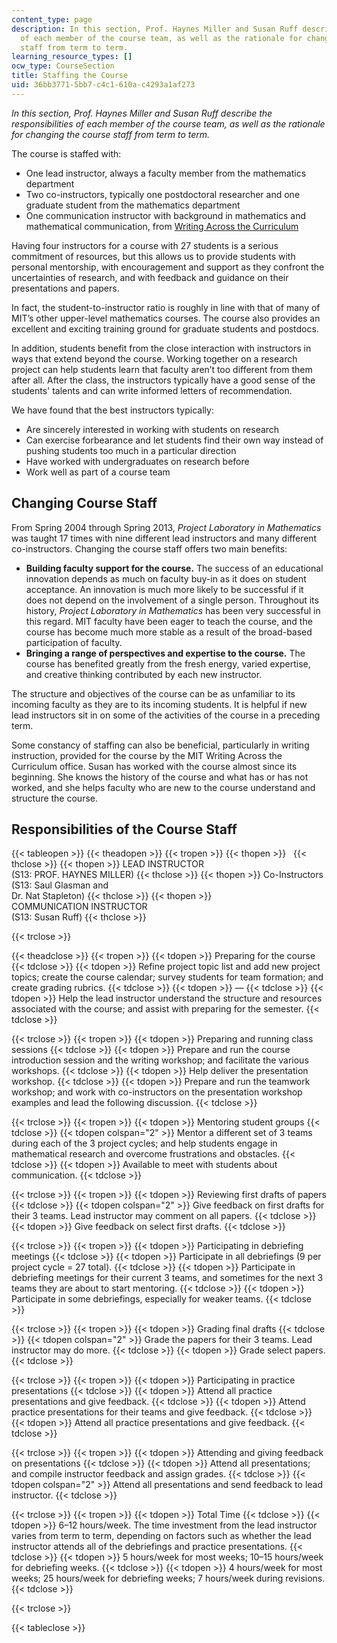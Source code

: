 ```yaml
---
content_type: page
description: In this section, Prof. Haynes Miller and Susan Ruff describe the responsibilities
  of each member of the course team, as well as the rationale for changing the course
  staff from term to term.
learning_resource_types: []
ocw_type: CourseSection
title: Staffing the Course
uid: 36bb3771-5bb7-c4c1-610a-c4293a1af273
---
```


_In this section, Prof. Haynes Miller and Susan Ruff describe the responsibilities of each member of the course team, as well as the rationale for changing the course staff from term to term._

The course is staffed with:

*   One lead instructor, always a faculty member from the mathematics department
*   Two co-instructors, typically one postdoctoral researcher and one graduate student from the mathematics department
*   One communication instructor with background in mathematics and mathematical communication, from [Writing Across the Curriculum](http://cmsw.mit.edu/education/writing-across-the-curriculum/)

Having four instructors for a course with 27 students is a serious commitment of resources, but this allows us to provide students with personal mentorship, with encouragement and support as they confront the uncertainties of research, and with feedback and guidance on their presentations and papers.

In fact, the student-to-instructor ratio is roughly in line with that of many of MIT’s other upper-level mathematics courses. The course also provides an excellent and exciting training ground for graduate students and postdocs.

In addition, students benefit from the close interaction with instructors in ways that extend beyond the course. Working together on a research project can help students learn that faculty aren’t too different from them after all. After the class, the instructors typically have a good sense of the students' talents and can write informed letters of recommendation.

We have found that the best instructors typically:

*   Are sincerely interested in working with students on research
*   Can exercise forbearance and let students find their own way instead of pushing students too much in a particular direction
*   Have worked with undergraduates on research before
*   Work well as part of a course team

Changing Course Staff
---------------------

From Spring 2004 through Spring 2013, _Project Laboratory in Mathematics_ was taught 17 times with nine different lead instructors and many different co-instructors. Changing the course staff offers two main benefits:

*   **Building faculty support for the course.** The success of an educational innovation depends as much on faculty buy-in as it does on student acceptance. An innovation is much more likely to be successful if it does not depend on the involvement of a single person. Throughout its history, _Project Laboratory in Mathematics_ has been very successful in this regard. MIT faculty have been eager to teach the course, and the course has become much more stable as a result of the broad-based participation of faculty.
*   **Bringing a range of perspectives and expertise to the course.** The course has benefited greatly from the fresh energy, varied expertise, and creative thinking contributed by each new instructor.

The structure and objectives of the course can be as unfamiliar to its incoming faculty as they are to its incoming students. It is helpful if new lead instructors sit in on some of the activities of the course in a preceding term.

Some constancy of staffing can also be beneficial, particularly in writing instruction, provided for the course by the MIT Writing Across the Curriculum office. Susan has worked with the course almost since its beginning. She knows the history of the course and what has or has not worked, and she helps faculty who are new to the course understand and structure the course.

Responsibilities of the Course Staff
------------------------------------

{{< tableopen >}}
{{< theadopen >}}
{{< tropen >}}
{{< thopen >}}
 
{{< thclose >}}
{{< thopen >}}
LEAD INSTRUCTOR  
(S13: PROF. HAYNES MILLER)
{{< thclose >}}
{{< thopen >}}
Co-Instructors  
(S13: Saul Glasman and  
Dr. Nat Stapleton)
{{< thclose >}}
{{< thopen >}}
COMMUNICATION INSTRUCTOR  
(S13: Susan Ruff)
{{< thclose >}}

{{< trclose >}}

{{< theadclose >}}
{{< tropen >}}
{{< tdopen >}}
Preparing for the course
{{< tdclose >}}
{{< tdopen >}}
Refine project topic list and add new project topics; create the course calendar; survey students for team formation; and create grading rubrics.
{{< tdclose >}}
{{< tdopen >}}
—
{{< tdclose >}}
{{< tdopen >}}
Help the lead instructor understand the structure and resources associated with the course; and assist with preparing for the semester.
{{< tdclose >}}

{{< trclose >}}
{{< tropen >}}
{{< tdopen >}}
Preparing and running class sessions
{{< tdclose >}}
{{< tdopen >}}
Prepare and run the course introduction session and the writing workshop; and facilitate the various workshops.
{{< tdclose >}}
{{< tdopen >}}
Help deliver the presentation workshop.
{{< tdclose >}}
{{< tdopen >}}
Prepare and run the teamwork workshop; and work with co-instructors on the presentation workshop examples and lead the following discussion.
{{< tdclose >}}

{{< trclose >}}
{{< tropen >}}
{{< tdopen >}}
Mentoring student groups
{{< tdclose >}}
{{< tdopen colspan="2" >}}
Mentor a different set of 3 teams during each of the 3 project cycles; and help students engage in mathematical research and overcome frustrations and obstacles.
{{< tdclose >}}
{{< tdopen >}}
Available to meet with students about communication.
{{< tdclose >}}

{{< trclose >}}
{{< tropen >}}
{{< tdopen >}}
Reviewing first drafts of papers
{{< tdclose >}}
{{< tdopen colspan="2" >}}
Give feedback on first drafts for their 3 teams. Lead instructor may comment on all papers.
{{< tdclose >}}
{{< tdopen >}}
Give feedback on select first drafts.
{{< tdclose >}}

{{< trclose >}}
{{< tropen >}}
{{< tdopen >}}
Participating in debriefing meetings
{{< tdclose >}}
{{< tdopen >}}
Participate in all debriefings (9 per project cycle = 27 total).
{{< tdclose >}}
{{< tdopen >}}
Participate in debriefing meetings for their current 3 teams, and sometimes for the next 3 teams they are about to start mentoring.
{{< tdclose >}}
{{< tdopen >}}
Participate in some debriefings, especially for weaker teams.
{{< tdclose >}}

{{< trclose >}}
{{< tropen >}}
{{< tdopen >}}
Grading final drafts
{{< tdclose >}}
{{< tdopen colspan="2" >}}
Grade the papers for their 3 teams. Lead instructor may do more.
{{< tdclose >}}
{{< tdopen >}}
Grade select papers.
{{< tdclose >}}

{{< trclose >}}
{{< tropen >}}
{{< tdopen >}}
Participating in practice presentations
{{< tdclose >}}
{{< tdopen >}}
Attend all practice presentations and give feedback.
{{< tdclose >}}
{{< tdopen >}}
Attend practice presentations for their teams and give feedback.
{{< tdclose >}}
{{< tdopen >}}
Attend all practice presentations and give feedback.
{{< tdclose >}}

{{< trclose >}}
{{< tropen >}}
{{< tdopen >}}
Attending and giving feedback on presentations
{{< tdclose >}}
{{< tdopen >}}
Attend all presentations; and compile instructor feedback and assign grades.
{{< tdclose >}}
{{< tdopen colspan="2" >}}
Attend all presentations and send feedback to lead instructor.
{{< tdclose >}}

{{< trclose >}}
{{< tropen >}}
{{< tdopen >}}
Total Time
{{< tdclose >}}
{{< tdopen >}}
6–12 hours/week. The time investment from the lead instructor varies from term to term, depending on factors such as whether the lead instructor attends all of the debriefings and practice presentations.
{{< tdclose >}}
{{< tdopen >}}
5 hours/week for most weeks; 10–15 hours/week for debriefing weeks.
{{< tdclose >}}
{{< tdopen >}}
4 hours/week for most weeks; 25 hours/week for debriefing weeks; 7 hours/week during revisions.
{{< tdclose >}}

{{< trclose >}}

{{< tableclose >}}